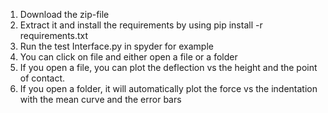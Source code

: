 1. Download the zip-file
2. Extract it and install the requirements by using pip install -r requirements.txt
3. Run the test Interface.py in spyder for example
4. You can click on file and either open a file or a folder
5. If you open a file, you can plot the deflection vs the height and the point of contact.
6. If you open a folder, it will automatically plot the force vs the indentation with the mean curve and the error bars

